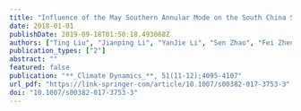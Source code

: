 ```yaml
---
title: "Influence of the May Southern Annular Mode on the South China Sea Summer Monsoon"
date: 2018-01-01
publishDate: 2019-09-18T01:50:18.493068Z
authors: ["Ting Liu", "Jianping Li", "YanJie Li", "Sen Zhao", "Fei Zheng", "Jiayu Zheng", "Zhixiong Yao"]
publication_types: ["2"]
abstract: ""
featured: false
publication: "**_Climate Dynamics_**, 51(11-12);4095-4107"
url_pdf: "https://link-springer-com/article/10.1007/s00382-017-3753-3"
doi: "10.1007/s00382-017-3753-3"
---
```


